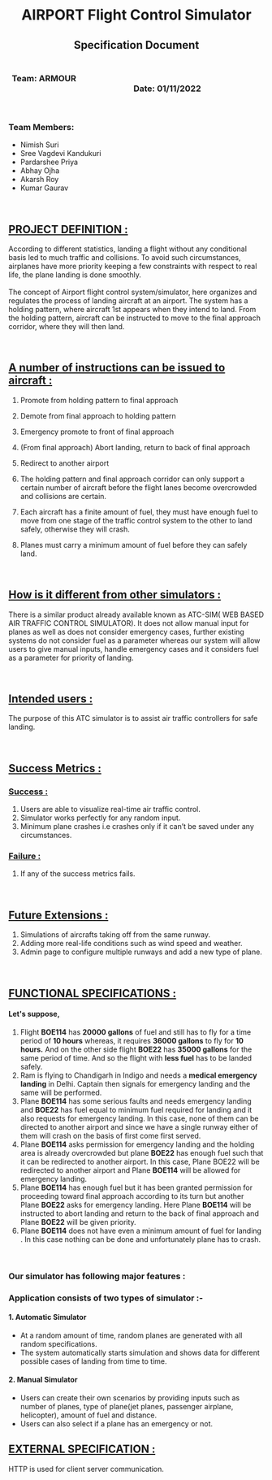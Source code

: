 # <div align="center">**AIRPORT Flight Control Simulator**</div>

## <div align="center">**Specification Document**</div>

### <div align="center"> <br/>**Team: ARMOUR** &emsp; &emsp; &emsp; &emsp; &emsp; &emsp; &emsp; &emsp; &emsp; &emsp; &emsp; &emsp; &emsp; &emsp; &emsp; &emsp; &emsp; &emsp; &emsp; &emsp; &emsp; &emsp; &emsp; &emsp; **Date: 01/11/2022**</div>

<br/>

### **Team Members:**
* Nimish Suri
* Sree Vagdevi Kandukuri
* Pardarshee Priya
* Abhay Ojha
* Akarsh Roy
* Kumar Gaurav

<br/>

## <ins>**PROJECT DEFINITION :**<ins/>
<p>According to different statistics, landing a flight without any conditional basis led to much traffic and collisions. To avoid such circumstances, airplanes have more priority keeping a few constraints with respect to real life, the plane landing is done smoothly. <br/> <br/>
The concept of Airport flight control system/simulator, here organizes and regulates the process of landing aircraft at an airport. The system has a holding pattern, where aircraft 1st appears when they intend to land. From the holding pattern, aircraft can be instructed to move to the final approach corridor, where they will then land.</p>

<br/>

## <ins>**A number of instructions can be issued to aircraft :**<ins/>
1. Promote from holding pattern to final approach
2. Demote from final approach to holding pattern
3. Emergency promote to front of final approach
4. (From final approach) Abort landing, return to back of final approach
5. Redirect to another airport
 
6. The holding pattern and final approach corridor can only support a certain number of aircraft before the flight lanes become overcrowded and collisions are certain.
7. Each aircraft has a finite amount of fuel, they must have enough fuel to move from one stage of the traffic control system to the other to land safely, otherwise they will crash.
8. Planes must carry a minimum amount of fuel before they can safely land.

<br/>

## <ins>**How is it different from other simulators :**<ins/>
<p>There is a similar product already available known as ATC-SIM( WEB BASED AIR TRAFFIC CONTROL SIMULATOR). It does not allow manual input for planes as well as does not consider emergency cases, further existing systems do not consider fuel as a parameter whereas our system will allow users to give manual inputs, handle emergency cases and it considers fuel as a parameter for priority of landing.</p>

<br/>

## <ins>**Intended users :**<ins/>
<p>The purpose of this ATC simulator is to assist air traffic controllers for safe landing.</p>

<br/>

## <ins>**Success Metrics :**<ins/>
### <ins>**Success :**<ins/>
1. Users are able to visualize real-time air traffic control.
2. Simulator works perfectly for any random input.
3. Minimum plane crashes i.e crashes only if it can’t be saved under any
circumstances.
### <ins>**Failure :**<ins/>
1. If any of the success metrics fails.

<br/>

## <ins>**Future Extensions :**<ins/>
1. Simulations of aircrafts taking off from the same runway.
2. Adding more real-life conditions such as wind speed and weather.
3. Admin page to configure multiple runways and add a new type of plane.

<br/>

## <ins>**FUNCTIONAL SPECIFICATIONS :**<ins/>
#### <p>Let's suppose, </p>
1. Flight **BOE114** has **20000 gallons** of fuel and still has to fly for a time period of **10 hours** whereas, it requires **36000 gallons** to fly for **10 hours.** And on the other side flight **BOE22** has **35000 gallons** for the same period of time. And so the flight with **less fuel** has to be landed safely.
2. Ram is flying to Chandigarh in Indigo and needs a **medical emergency landing** in Delhi. Captain then signals for emergency landing and the same will be performed.
3. Plane **BOE114** has some serious faults and needs emergency landing and **BOE22** has fuel equal to minimum fuel required for landing and it also requests for emergency landing. In this case, none of them can be directed to another airport and since we have a single runway either of them will crash on the basis of first come first served.
4. Plane **BOE114** asks permission for emergency landing and the holding area is already overcrowded but plane **BOE22** has enough fuel such that it can be redirected to another airport. In this case, Plane BOE22 will be redirected to another airport and Plane **BOE114** will be allowed for emergency landing.
5. Plane **BOE114** has enough fuel but it has been granted permission for proceeding toward final approach according to its turn but another Plane **BOE22** asks for emergency landing. Here Plane **BOE114** will be instructed to abort landing and return to the back of final approach and Plane **BOE22** will be given priority.
6. Plane **BOE114** does not have even a minimum amount of fuel for landing . In this case nothing can be done and unfortunately plane has to crash.

<br/>

### **Our simulator has following major features :**
### Application consists of two types of simulator :-
#### 1. Automatic Simulator
* At a random amount of time, random planes are generated with all random specifications.
* The system automatically starts simulation and shows data for different possible cases of landing from time to time.
#### 2. Manual Simulator
* Users can create their own scenarios by providing inputs such as
number of planes, type of plane(jet planes, passenger airplane,
helicopter), amount of fuel and distance.
* Users can also select if a plane has an emergency or not.

## <ins>**EXTERNAL SPECIFICATION :**<ins/>
<p>HTTP is used for client server communication.</p>





